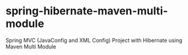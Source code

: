 # spring-hibernate-maven-multi-module
Spring MVC (JavaConfig and XML Config) Project with Hibernate using Maven Multi Module
